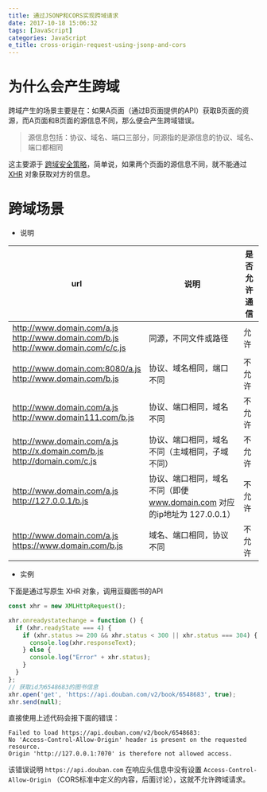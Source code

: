 ```yaml
---
title: 通过JSONP和CORS实现跨域请求
date: 2017-10-18 15:06:32
tags: [JavaScript]
categories: JavaScript
e_title: cross-origin-request-using-jsonp-and-cors
---
```


# 为什么会产生跨域

跨域产生的场景主要是在：如果A页面（通过B页面提供的API）获取B页面的资源，而A页面和B页面的源信息不同，那么便会产生跨域错误。  

> 源信息包括：协议、域名、端口三部分，同源指的是源信息的协议、域名、端口都相同

这主要源于 [跨域安全策略](https://developer.mozilla.org/zh-CN/docs/Web/Security/Same-origin_policy)，简单说，如果两个页面的源信息不同，就不能通过 [XHR](https://developer.mozilla.org/zh-CN/docs/Web/API/XMLHttpRequest) 对象获取对方的信息。

# 跨域场景

- 说明

url  | 说明  | 是否允许通信
--|---|--
http://www.domain.com/a.js <br> http://www.domain.com/b.js <br> http://www.domain.com/c/c.js  | 同源，不同文件或路径  |  允许
http://www.domain.com:8080/a.js <br> http://www.domain.com/b.js  | 协议、域名相同，端口不同 | 不允许
http://www.domain.com/a.js <br> http://www.domain111.com/b.js  | 协议、端口相同，域名不同 | 不允许
http://www.domain.com/a.js <br> http://x.domain.com/b.js <br> http://domain.com/c.js | 协议、端口相同，域名不同（主域相同，子域不同） | 不允许
http://www.domain.com/a.js <br> http://127.0.0.1/b.js | 协议、端口相同，域名不同（即便 www.domain.com 对应的ip地址为 127.0.0.1） | 不允许
http://www.domain.com/a.js <br> https://www.domain.com/b.js | 域名、端口相同，协议不同 | 不允许

- 实例

下面是通过写原生 XHR 对象，调用豆瓣图书的API

```js
const xhr = new XMLHttpRequest();

xhr.onreadystatechange = function () {
  if (xhr.readyState === 4) {
    if (xhr.status >= 200 && xhr.status < 300 || xhr.status === 304) {
      console.log(xhr.responseText);
    } else {
      console.log("Error" + xhr.status);
    }
  }
};
// 获取id为6548683的图书信息
xhr.open('get', 'https://api.douban.com/v2/book/6548683', true);
xhr.send(null);
```

直接使用上述代码会报下面的错误：

```
Failed to load https://api.douban.com/v2/book/6548683:
No 'Access-Control-Allow-Origin' header is present on the requested resource.
Origin 'http://127.0.0.1:7070' is therefore not allowed access.
```

该错误说明 `https://api.douban.com` 在响应头信息中没有设置 `Access-Control-Allow-Origin` （CORS标准中定义的内容，后面讨论），这就不允许跨域请求。
